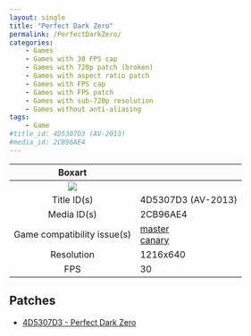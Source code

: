 ```yaml
---
layout: single
title: "Perfect Dark Zero"
permalink: /PerfectDarkZero/
categories:
    - Games
    - Games with 30 FPS cap
    - Games with 720p patch (broken)
    - Games with aspect ratio patch
    - Games with FPS cap
    - Games with FPS patch
    - Games with sub-720p resolution
    - Games without anti-aliasing
tags:
    - Game
#title_id: 4D5307D3 (AV-2013)
#media_id: 2CB96AE4
---
```


| Boxart      |                    |
| :----:      | :-                 |
| ![](https://download-ssl.xbox.com/content/images/66acd000-77fe-1000-9115-d8024d5307d3/1033/boxartlg.jpg) |
| Title ID(s) | 4D5307D3 (AV-2013) |
| Media ID(s) | 2CB96AE4           |
| Game compatibility issue(s) | [master](https://github.com/xenia-project/game-compatibility/issues/175)<br>[canary](https://github.com/xenia-canary/game-compatibility/issues/77) |
| Resolution  | 1216x640           |
| FPS         | 30                 |

## Patches
* [4D5307D3 - Perfect Dark Zero](https://github.com/xenia-canary/game-patches/blob/main/patches/4D5307D3%20-%20Perfect%20Dark%20Zero.toml)
